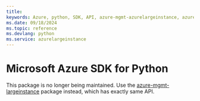 ```yaml
---
title: 
keywords: Azure, python, SDK, API, azure-mgmt-azurelargeinstance, azurelargeinstance
ms.date: 09/18/2024
ms.topic: reference
ms.devlang: python
ms.service: azurelargeinstance
---
```

# Microsoft Azure SDK for Python

This package is no longer being maintained. Use the [azure-mgmt-largeinstance](https://pypi.org/project/azure-mgmt-largeinstance/) package instead, which has exactly same API.
